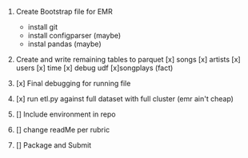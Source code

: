 1. Create Bootstrap file for EMR
    * install git
    * install configparser (maybe)
    * instal pandas (maybe)

2. Create and write remaining tables to parquet
    [x] songs
    [x] artists
    [x] users
    [x] time
        [x] debug udf
    [x]songplays (fact)
3. [x] Final debugging for running file
4. [x] run etl.py against full dataset with full cluster (emr ain't cheap)
4. [] Include environment in repo
5. [] change readMe per rubric
6. [] Package and Submit